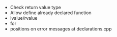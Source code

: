 - Check return value type
- Allow define already declared function
- lvalue/rvalue
- for
- positions on error messages at declarations.cpp
